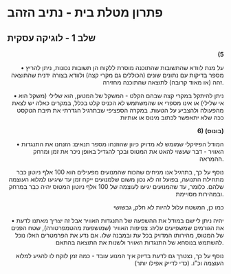 # פתרון מטלת בית - נתיב הזהב

## שלב 1 - לוגיקה עסקית
<div align="right"> 
<b>(5</b>

• על מנת לוודא שהתשובות שהתוכנה מוסרת ללקוח הן תשובות נכונות, ניתן להריץ מספר בדיקות עם נתונים שונים (הכוללים גם מקרי קצה) ולוודא בצורה ידנית
שהתוצאה זהה (או מאוד קרובה) לתוצאה שהתוכנה מחזירה. 

• ניתן להיתקל במקרי קצה שבהם הקלט - המשקל של המטען, הוא שלילי (משקל הוא אי שלילי) או אינו מספרי או שהמשתמש לא הכניס קלט בכלל, במקרים כאלה יש לצאת מהפעולה ולהצביע על הטעות.
במקרה הספציפי שבתרגיל הגדרתי את תיבת הטקסט ככה שלא יתאפשר לכתוב מינוס או אותיות

<b>6) (בונוס)</b>

• המודל הפיזיקלי שמומש לא מדויק כיוון שהוזנחו מספר תנאים:
הזנחנו את התנגדות האוויר - דבר שעשוי להאט את המטוס ובכך להגדיל באופן ניכר את זמן ומרחק ההמראה.

נוסף על כך, בתרגיל אנו מניחים שהכוח שהמנועים מפעילים הוא 100 אלף ניוטון כבר מתחילת התנועה, בפועל זה לא נכון משום שלמנועים ייקח זמן עד שיגיעו למלוא העוצמה שלהם. כלומר, עד שהמנועים יגיעו לעוצמה של 100 אלף ניוטון המטוס יהיה כבר במרחק ובמהירות מסויימת.

כמו כן, המשטח עלול להיות לא חלק, גבשושי

• יהיה ניתן ליישם במודל את ההשפעה של התנגדות האוויר אבל זה יצריך מאתנו לדעת את הגורמים שמשפיעים עליה: צפיפות האוויר (שמושפעת מהטמפרטורה), שטח הפנים של המטוס, מהירותו המדויק בכל עת ובמבנה שלו. אם נדע את הפרמטרים האלו נוכל להשתמש בנוסחא של התנגדות האוויר ולשנות את התוצאה בהתאם.

נוסף על כך, נצטרך גם לדעת בדיוק איך המנוע עובד - כמה זמן לוקח לו להגיע למלוא העוצמה וכ"ו. (כדי לדייק אפילו יותר)

</div>
